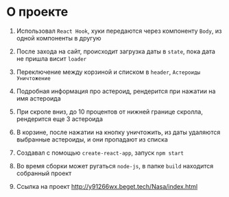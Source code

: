 # О проекте

1) Использовал `React Hook`, хуки передаются через компоненту `Body`, из одной компоненты в другую

2) После захода на сайт, происходит загрузка даты в `state`, пока дата не пришла висит `loader`

3) Переключение между корзиной и списком в `header`, `Астероиды` `Уничтожение`

4) Подробная информация про астероид, рендерится при нажатии на имя астероида

5) При скроле вниз, до 10 процентов от нижней границе скролла, рендерится еще 3 астероида

6) В корзине, после нажатии на кнопку уничтожить, из даты удаляются выбранные астероиды, и они пропадают из списка

7) Создавал с помощью `create-react-app`, запуск  `npm start`

8) Во время сборки может ругаться `node-js`, в папке `build` находится собранный проект

9) Ссылка на проект http://y91266wx.beget.tech/Nasa/index.html
